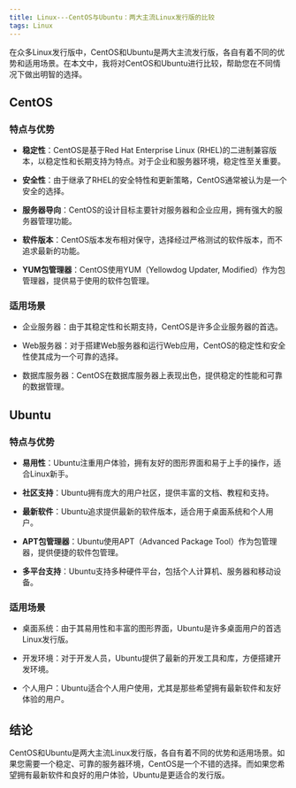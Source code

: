 ```yaml
---
title: Linux---CentOS与Ubuntu：两大主流Linux发行版的比较
tags: Linux
---
```




在众多Linux发行版中，CentOS和Ubuntu是两大主流发行版，各自有着不同的优势和适用场景。在本文中，我将对CentOS和Ubuntu进行比较，帮助您在不同情况下做出明智的选择。<!--more-->

## CentOS

### 特点与优势

- **稳定性**：CentOS是基于Red Hat Enterprise Linux (RHEL)的二进制兼容版本，以稳定性和长期支持为特点。对于企业和服务器环境，稳定性至关重要。

- **安全性**：由于继承了RHEL的安全特性和更新策略，CentOS通常被认为是一个安全的选择。

- **服务器导向**：CentOS的设计目标主要针对服务器和企业应用，拥有强大的服务器管理功能。

- **软件版本**：CentOS版本发布相对保守，选择经过严格测试的软件版本，而不追求最新的功能。

- **YUM包管理器**：CentOS使用YUM（Yellowdog Updater, Modified）作为包管理器，提供易于使用的软件包管理。

### 适用场景

- 企业服务器：由于其稳定性和长期支持，CentOS是许多企业服务器的首选。

- Web服务器：对于搭建Web服务器和运行Web应用，CentOS的稳定性和安全性使其成为一个可靠的选择。

- 数据库服务器：CentOS在数据库服务器上表现出色，提供稳定的性能和可靠的数据管理。

## Ubuntu

### 特点与优势

- **易用性**：Ubuntu注重用户体验，拥有友好的图形界面和易于上手的操作，适合Linux新手。

- **社区支持**：Ubuntu拥有庞大的用户社区，提供丰富的文档、教程和支持。

- **最新软件**：Ubuntu追求提供最新的软件版本，适合用于桌面系统和个人用户。

- **APT包管理器**：Ubuntu使用APT（Advanced Package Tool）作为包管理器，提供便捷的软件包管理。

- **多平台支持**：Ubuntu支持多种硬件平台，包括个人计算机、服务器和移动设备。

### 适用场景

- 桌面系统：由于其易用性和丰富的图形界面，Ubuntu是许多桌面用户的首选Linux发行版。

- 开发环境：对于开发人员，Ubuntu提供了最新的开发工具和库，方便搭建开发环境。

- 个人用户：Ubuntu适合个人用户使用，尤其是那些希望拥有最新软件和友好体验的用户。

## 结论

CentOS和Ubuntu是两大主流Linux发行版，各自有着不同的优势和适用场景。如果您需要一个稳定、可靠的服务器环境，CentOS是一个不错的选择。而如果您希望拥有最新软件和良好的用户体验，Ubuntu是更适合的发行版。
